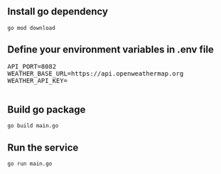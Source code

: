 ## Install go dependency

```
go mod download
```

## Define your environment variables in .env file

<pre>
API_PORT=8082
WEATHER_BASE_URL=https://api.openweathermap.org
WEATHER_API_KEY=

</pre>

## Build go package

```
go build main.go
```

## Run the service

```
go run main.go
```
